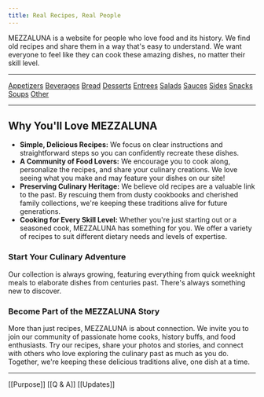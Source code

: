 ```yaml
---
title: Real Recipes, Real People
---
```



MEZZALUNA is a website for people who love food and its history. We find old recipes and share them in a way that's easy to understand. We want everyone to feel like they can cook these amazing dishes, no matter their skill level.
___
   <a href="/Appetizers">Appetizers</a> <a href="/Beverages">Beverages</a> <a href="/Bread">Bread</a> <a href="/Desserts">Desserts</a> <a href="/Entrees">Entrees</a> <a href="/Salads">Salads</a> <a href="/Sauces">Sauces</a> <a href="/Sides">Sides</a> <a href="/Snacks">Snacks</a> <a href="/Soups">Soups</a> <a href="/Other">Other</a>
___
## Why You'll Love MEZZALUNA

- **Simple, Delicious Recipes:** We focus on clear instructions and straightforward steps so you can confidently recreate these dishes.
- **A Community of Food Lovers:** We encourage you to cook along, personalize the recipes, and share your culinary creations. We love seeing what you make and may feature your dishes on our site!
- **Preserving Culinary Heritage:** We believe old recipes are a valuable link to the past. By rescuing them from dusty cookbooks and cherished family collections, we're keeping these traditions alive for future generations.
- **Cooking for Every Skill Level:** Whether you're just starting out or a seasoned cook, MEZZALUNA has something for you. We offer a variety of recipes to suit different dietary needs and levels of expertise.

### Start Your Culinary Adventure
Our collection is always growing, featuring everything from quick weeknight meals to elaborate dishes from centuries past. There's always something new to discover.
### Become Part of the MEZZALUNA Story

More than just recipes, MEZZALUNA is about connection. We invite you to join our community of passionate home cooks, history buffs, and food enthusiasts. Try our recipes, share your photos and stories, and connect with others who love exploring the culinary past as much as you do. Together, we're keeping these delicious traditions alive, one dish at a time.
___
[[Purpose]] [[Q & A]]  [[Updates]]